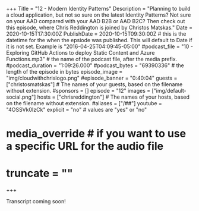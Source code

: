 +++
Title = "12 - Modern Identity Patterns"
Description = "Planning to build a cloud application, but not so sure on the latest Identity Patterns? Not sure on your AAD compared with your AAD B2B or AAD B2C? Then check out this episode, where Chris Reddington is joined by Christos Matskas."
Date = 2020-10-15T17:30:00Z
PublishDate = 2020-10-15T09:30:00Z # this is the datetime for the when the epsiode was published. This will default to Date if it is not set. Example is "2016-04-25T04:09:45-05:00"
#podcast_file = "10 - Exploring GitHub Actions to deploy Static Content and Azure Functions.mp3" # the name of the podcast file, after the media prefix.
#podcast_duration = "1:09:26.000"
#podcast_bytes = "69390336" # the length of the episode in bytes
episode_image = "img/cloudwithchrislogo.png"
#episode_banner = "0:40:04"
guests = ["christosmatskas"] # The names of your guests, based on the filename without extension.
#sponsors = []
episode = "12"
images = ["img/default-social.png"]
hosts = ["chrisreddington"] # The names of your hosts, based on the filename without extension.
#aliases = ["/##"]
youtube = "4OSSVk0IzCk"
explicit = "no" # values are "yes" or "no"
# media_override # if you want to use a specific URL for the audio file
# truncate = ""
+++

Transcript coming soon!